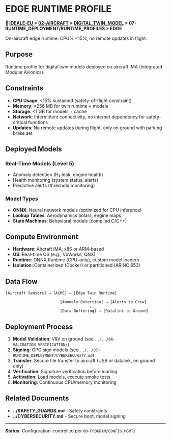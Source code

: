 # EDGE RUNTIME PROFILE

**📍 [IDEALE-EU](../../../../) > [02-AIRCRAFT](../../../) > [DIGITAL_TWIN_MODEL](../../) > 07-RUNTIME_DEPLOYMENT/RUNTIME_PROFILES > EDGE**

On-aircraft edge runtime: CPU% <15%, no remote updates in flight.

## Purpose

Runtime profile for digital twin models deployed on aircraft IMA (Integrated Modular Avionics).

## Constraints

- **CPU Usage**: <15% sustained (safety-of-flight constraint)
- **Memory**: <256 MB for twin runtime + models
- **Storage**: <1 GB for models + cache
- **Network**: Intermittent connectivity, no internet dependency for safety-critical functions
- **Updates**: No remote updates during flight, only on ground with parking brake set

## Deployed Models

### Real-Time Models (Level 5)
- Anomaly detection (H₂ leak, engine health)
- Health monitoring (system status, alerts)
- Predictive alerts (threshold monitoring)

### Model Types
- **ONNX**: Neural network models (optimized for CPU inference)
- **Lookup Tables**: Aerodynamics polars, engine maps
- **State Machines**: Behavioral models (compiled C/C++)

## Compute Environment

- **Hardware**: Aircraft IMA, x86 or ARM-based
- **OS**: Real-time OS (e.g., VxWorks, QNX)
- **Runtime**: ONNX Runtime (CPU-only), custom model loaders
- **Isolation**: Containerized (Docker) or partitioned (ARINC 653)

## Data Flow

```
[Aircraft Sensors] → [ACMS] → [Edge Twin Runtime]
                                     ↓
                        [Anomaly Detection] → [Alerts to Crew]
                                     ↓
                        [Data Buffering] → [Datalink to Ground]
```

## Deployment Process

1. **Model Validation**: V&V on ground (see `../../06-VALIDATION_VERIFICATION/`)
2. **Signing**: GPG sign models (see `../../07-RUNTIME_DEPLOYMENT/CYBERSECURITY.md`)
3. **Transfer**: Secure file transfer to aircraft (USB or datalink, on ground only)
4. **Verification**: Signature verification before loading
5. **Activation**: Load models, execute smoke tests
6. **Monitoring**: Continuous CPU/memory monitoring

## Related Documents

- **../SAFETY_GUARDS.md** - Safety constraints
- **../CYBERSECURITY.md** - Secure boot, model signing

---

**Status**: Configuration-controlled per `00-PROGRAM/CONFIG_MGMT/`
